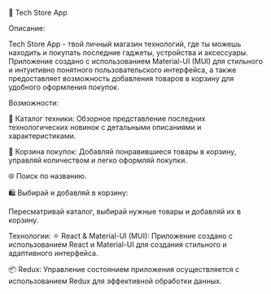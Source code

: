 🛒 Tech Store App

Описание:

Tech Store App - твой личный магазин технологий, где ты можешь находить и покупать последние гаджеты, устройства и аксессуары. Приложение создано с использованием Material-UI (MUI) для стильного и интуитивно понятного пользовательского интерфейса, а также предоставляет возможность добавления товаров в корзину для удобного оформления покупок.

Возможности:

📱 Каталог техники: Обзорное представление последних технологических новинок с детальными описаниями и характеристиками.

🛒 Корзина покупок: Добавляй понравившиеся товары в корзину, управляй количеством и легко оформляй покупки.

🌐 Поиск по названию.

🛍️ Выбирай и добавляй в корзину:

Пересматривай каталог, выбирай нужные товары и добавляй их в корзину.

Технологии:
⚛️ React & Material-UI (MUI): Приложение создано с использованием React и Material-UI для создания стильного и адаптивного интерфейса.

📦 Redux: Управление состоянием приложения осуществляется с использованием Redux для эффективной обработки данных.
